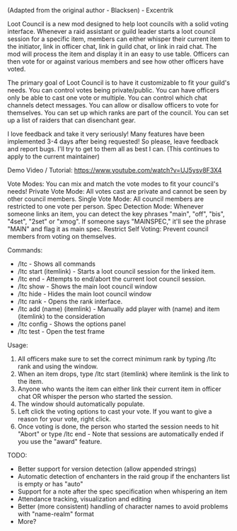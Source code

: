 (Adapted from the original author - Blacksen) - Excentrik

Loot Council is a new mod designed to help loot councils with a solid voting interface. Whenever a raid assistant or guild leader starts a loot council session for a specific item, members can either whisper their current item to the initiator, link in officer chat, link in guild chat, or link in raid chat. The mod will process the item and display it in an easy to use table. Officers can then vote for or against various members and see how other officers have voted.

The primary goal of Loot Council is to have it customizable to fit your guild's needs. You can control votes being private/public. You can have officers only be able to cast one vote or multiple. You can control which chat channels detect messages. You can allow or disallow officers to vote for themselves. You can set up which ranks are part of the council. You can set up a list of raiders that can disenchant gear.

I love feedback and take it very seriously! Many features have been implemented 3-4 days after being requested! So please, leave feedback and report bugs. I'll try to get to them all as best I can. (This continues to apply to the current maintainer)

Demo Video / Tutorial: https://www.youtube.com/watch?v=UJ5ysv8F3X4

Vote Modes:
You can mix and match the vote modes to fit your council's needs!
Private Vote Mode: All votes cast are private and cannot be seen by other council members.
Single Vote Mode: All council members are restricted to one vote per person.
Spec Detection Mode: Whenever someone links an item, you can detect the key phrases "main", "off", "bis", "4set", "2set" or "xmog". If someone says "MAINSPEC," it'll see the phrase "MAIN" and flag it as main spec.
Restrict Self Voting: Prevent council members from voting on themselves.

Commands:

- /ltc - Shows all commands
- /ltc start (itemlink) - Starts a loot council session for the linked item.
- /ltc end - Attempts to end/abort the current loot council session.
- /ltc show - Shows the main loot council window
- /ltc hide - Hides the main loot council window
- /ltc rank - Opens the rank interface.
- /ltc add (name) (itemlink) - Manually add player with (name) and item (itemlink) to the consideration
- /ltc config - Shows the options panel
- /ltc test - Open the test frame

Usage:
1) All officers make sure to set the correct minimum rank by typing /ltc rank and using the window.
2) When an item drops, type /ltc start (itemlink) where itemlink is the link to the item.
3) Anyone who wants the item can either link their current item in officer chat OR whisper the person who started the session.
4) The window should automatically populate.
5) Left click the voting options to cast your vote. If you want to give a reason for your vote, right click.
6) Once voting is done, the person who started the session needs to hit "Abort" or type /ltc end - Note that sessions are automatically ended if you use the "award" feature.

TODO:

- Better support for version detection (allow appended strings)
- Automatic detection of enchanters in the raid group if the enchanters list is empty or has "auto"
- Support for a note after the spec specification when whispering an item
- Attendance tracking, visualization and editing
- Better (more consistent) handling of character names to avoid problems with "name-realm" format
- More?